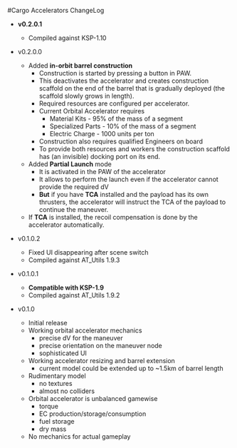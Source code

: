 #Cargo Accelerators ChangeLog

* **v0.2.0.1**
    * Compiled against KSP-1.10

* v0.2.0.0
    * Added **in-orbit barrel construction**
        * Construction is started by pressing a button in PAW.
        * This deactivates the accelerator and creates construction
        scaffold on the end of the barrel that is gradually deployed
        (the scaffold slowly grows in length).
        * Required resources are configured per accelerator.
        * Current Orbital Accelerator requires 
            * Material Kits - 95% of the mass of a segment
            * Specialized Parts - 10% of the mass of a segment
            * Electric Charge - 1000 units per ton
        * Construction also requires qualified Engineers on board
        * To provide both resources and workers the construction
        scaffold has (an invisible) docking port on its end.
    * Added **Partial Launch** mode
        * It is activated in the PAW of the accelerator
        * It allows to perform the launch even if the accelerator
        cannot provide the required dV
        * **But** if you have **TCA** installed and the payload has
        its own thrusters, the accelerator will instruct the TCA of
        the payload to continue the maneuver.
    * If **TCA** is installed, the recoil compensation is done by the
    accelerator automatically.

* v0.1.0.2
    * Fixed UI disappearing after scene switch
    * Compiled against AT_Utils 1.9.3

* v0.1.0.1
    * **Compatible with KSP-1.9**
    * Compiled against AT_Utils 1.9.2

* v0.1.0
    * Initial release
    * Working orbital accelerator mechanics
        * precise dV for the maneuver
        * precise orientation on the maneuver node
        * sophisticated UI
    * Working accelerator resizing and barrel extension
        * current model could be extended up to ~1.5km of barrel length
    * Rudimentary model
        * no textures
        * almost no colliders
    * Orbital accelerator is unbalanced gamewise
        * torque
        * EC production/storage/consumption
        * fuel storage
        * dry mass
    * No mechanics for actual gameplay
